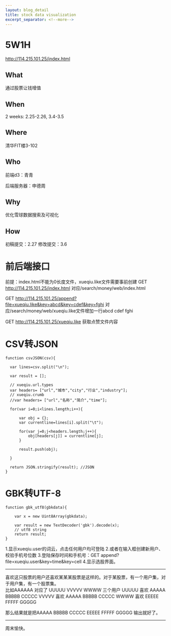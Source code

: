 ```yaml
---
layout: blog_detail
title: stock data visualization
excerpt_separator: <!--more-->
---
```

# 5W1H #
http://114.215.101.25/index.html
## What ##
通过股票让钱增值
## When ##
2 weeks: 2.25-2.26, 3.4-3.5
## Where ##
清华FIT楼3-102
## Who ##
前端d3：青青

后端服务器：申德周
## Why ##
优化雪球数据搜索及可视化
## How ##
初稿提交：2.27
修改提交：3.6

# 前后端接口 #
前提：index.html不能为0长度文件，xueqiu.like文件需要事前创建
GET http://114.215.101.25/index.html 对应/search/money/web/index.html

GET http://114.215.101.25/append?file=xueqiu.like&key=abcd&key=cdef&key=fghi 对应/search/money/web/xueqiu.like文件增加一行abcd	cdef	fghi

GET http://114.215.101.25/xueqiu.like 获取点赞文件内容

# CSV转JSON #
	function csvJSON(csv){
	
	  var lines=csv.split("\n");
	
	  var result = [];

	  // xueqiu.url.types
	  var headers= ["url","城市","city","行业","industry"];
	  // xueqiu.crumb
	  //var headers= ["url","名称","简介","time"];

	  for(var i=0;i<lines.length;i++){
	
		  var obj = {};
		  var currentline=lines[i].split("\t");
	
		  for(var j=0;j<headers.length;j++){
			  obj[headers[j]] = currentline[j];
		  }
	
		  result.push(obj);
	
	  }
	  
	  return JSON.stringify(result); //JSON
	}

# GBK转UTF-8 #
	function gbk_utf8(gbkdata){

		var x = new Uint8Array(gbkdata);

		var result = new TextDecoder('gbk').decode(x);
		// utf8 string
		return result;
	}


1.显示xueqiu.user的词云，点击任何用户均可登陆
2.或者在输入框创建新用户、校验手机号位数
3.登陆保存时间和手机号：GET append?file=xueqiu.user&key=time&key=cell
4.显示选股界面。

******
喜欢这只股票的用户还喜欢某某某股票是这样的。对于某股票，有一个用户集，对于用户集，有一个股票集。	
比如AAAAAA   对应了   UUUUU    VVVVV  WWWW 三个用户
UUUUU     喜欢   AAAAA  BBBBB   CCCCC
VVVVV     喜欢   AAAAA  BBBBB   CCCCC
WWWW     喜欢   EEEEE  FFFFF   GGGGG

那么结果就是把AAAAA   BBBBB   CCCCC   EEEEE   FFFFF  GGGGG 输出就好了。
*******

周末愉快。
